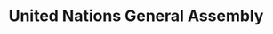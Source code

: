 ---
title: "United Nations General Assembly"
event_name: "UNGA"
upcoming_dates: "2025-09-21--2025-09-25"
upcoming_location: "New York, USA"
url: https://the-water-foundation.com
splash_page_path: /events/unga
twf_zinger: "The Water Foundation is a think tank and capital catalyst, assuring full-stack financial innovations are tackling the urgent challenge of our time."
invite_message: "Meet us at UNGA, where we can discuss creating Water Reslience for 1Billion people by 2035."
share_image: /share-banners/bannerImage--The-Water-Foundation-at-UNGA.webp
contact_email: "dive.deep@the-water-foundation.com"
contact_phone: "+49 177 4543720"
event_website: "https://www.un.org/en/ga/info/meetings/73schedule.shtml"
---